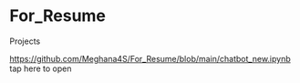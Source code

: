 # For_Resume
Projects

https://github.com/Meghana4S/For_Resume/blob/main/chatbot_new.ipynb tap here to open
